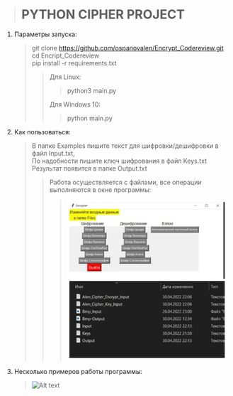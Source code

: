 ><h1>PYTHON CIPHER PROJECT</h1>
1. Параметры запуска:
	>git clone https://github.com/ospanovalen/Encrypt_Codereview.git \
	>cd Encript_Codereview \
	>pip install -r requirements.txt 
	>>Для Linux:
	>>>python3 main.py 
	>>
	>>Для Windows 10:
	>>>python main.py
2. Как пользоваться:
	>В папке Examples пишите текст для шифровки/дешифровки в файл Input.txt, \
	>По надобности пишите ключ шифрования в файл Keys.txt \
	>Результат появится в папке Output.txt
	>>Работа осуществляется с файлами, все операции выполняются в окне программы:
	>>>![Alt text](/Src/Screenshots/Sc1.jpg?raw=true "Optional Title")
3. Несколько примеров работы программы:
	>![Alt text](/Src/Screenshots/EncryptExample.gif?raw=true "Optional Title")